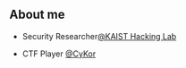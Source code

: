 ## About me
- Security Researcher[@KAIST Hacking Lab](https://kaist-hacking.github.io/)

- CTF Player [@CyKor](https://x.com/cykorku) 
